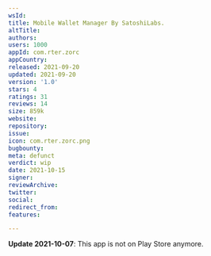 ```yaml
---
wsId: 
title: Mobile Wallet Manager By SatoshiLabs.
altTitle: 
authors: 
users: 1000
appId: com.rter.zorc
appCountry: 
released: 2021-09-20
updated: 2021-09-20
version: '1.0'
stars: 4
ratings: 31
reviews: 14
size: 859k
website: 
repository: 
issue: 
icon: com.rter.zorc.png
bugbounty: 
meta: defunct
verdict: wip
date: 2021-10-15
signer: 
reviewArchive: 
twitter: 
social: 
redirect_from: 
features: 

---
```


**Update 2021-10-07**: This app is not on Play Store anymore.
